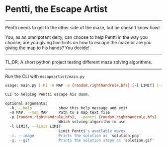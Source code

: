 # Pentti, the Escape Artist
---

Pentti needs to get to the other side of the maze, but he doesn't know how!

You, as an omnipotent deity, can choose to help Pentti in the way you choose; are you giving him hints on how to escape the maze or are you giving the map to his hands? You decide!

---

TL;DR; A short python project testing different maze solving algorithms.

---

Run the CLI with `escapeartist/main.py`
```bash
usage: main.py [-h] -m MAP -p {random,righthandrule,bfs} [-l LIMIT] [-i] [-g]

CLI to helping Pentti escape his doom.

optional arguments:
  -h, --help            show this help message and exit
  -m MAP, --map MAP     Path to a map text file
  -p {random,righthandrule,bfs}, --pentti {random,righthandrule,bfs}
                        Which solving algorithm to use
  -l LIMIT, --limit LIMIT
                        Limit Pentti's available moves
  -i, --image           Prints the solution as 'solution.png'
  -g, --gif             Prints the solution steps as 'solution.gif'
```